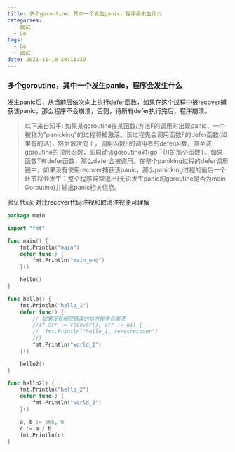 ```yaml
---
title: 多个goroutine，其中一个发生panic，程序会发生什么
categories:
  - 面试
  - Go
tags:
  - Go
  - 面试
date: 2021-11-18 19:11:39
---
```


### 多个goroutine，其中一个发生panic，程序会发生什么

发生panic后，从当前层依次向上执行defer函数，如果在这个过程中被recover捕获该panic，那么程序不会崩溃，否则，待所有defer执行完后，程序崩溃。
> 以下来自知乎:
> 如果某goroutine在某函数/方法F的调用时出现panic，一个被称为"panicking"的过程将被激活。该过程先会调用函数F的defer函数(如果有的话)，然后依次向上，调用函数F的调用者的defer函数，直至该goroutine的顶层函数，即启动该goroutine时(go T())的那个函数T。如果函数T有defer函数，那么defer会被调用。在整个paniking过程的defer调用链中，如果没有使用recover捕获该panic，那么panicking过程的最后一个环节将会发生：整个程序异常退出(无论发生panic的goroutine是否为main Goroutine)并输出panic相关信息。

验证代码:
对比recover代码注视和取消注视便可理解
```go
package main

import "fmt"

func main() {
	fmt.Println("main")
	defer func() {
		fmt.Println("main_end")
	}()

	hello()
}

func hello() {
	fmt.Println("hello_1")
	defer func() {
		// 如果没有捕获错误的地方程序会崩溃
		//if err := recover(); err != nil {
		//	fmt.Println("hello_1, rerecrecover")
		//}
		fmt.Println("world_1")
	}()

	hello2()
}

func hello2() {
	fmt.Println("hello_2")
	defer func() {
		fmt.Println("world_2")
	}()

	a, b := 666, 0
	c := a / b
	fmt.Println(c)
}
  ```
 

